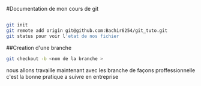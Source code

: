 #Documentation de mon cours de git

```Bash

git init
git remote add origin git@github.com:Bachir6254/git_tuto.git
git status pour voir l'etat de nos fichier

```

##Creation d'une branche

```Bash
git checkout -b <nom de la branche >

```
nous allons travaille maintenant avec les branche de façons proffessionnelle
c'est la bonne pratique a suivre en entreprise